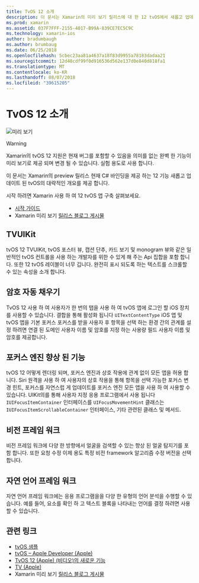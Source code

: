 ```yaml
---
title: TvOS 12 소개
description: 이 문서는 Xamarin의 미리 보기 릴리스에 대 한 12 tvOS에서 새롭고 업데이트 된 기능의 개요는 고급 C# 바인딩을 현재 제공을 제공 합니다.
ms.prod: xamarin
ms.assetid: 037F7FFF-2155-4017-B99A-839CE7EC5C9C
ms.technology: xamarin-ios
author: bradumbaugh
ms.author: brumbaug
ms.date: 06/25/2018
ms.openlocfilehash: 5cbec23aa81a4637a18f83d9955a78183dadaa21
ms.sourcegitcommit: 12d48cdf99f0d916536d562e137d0e840d818fa1
ms.translationtype: MT
ms.contentlocale: ko-KR
ms.lasthandoff: 08/07/2018
ms.locfileid: "39615205"
---
```

# <a name="introduction-to-tvos-12"></a>TvOS 12 소개

![미리 보기](~/media/shared/preview.png)

> [!WARNING]
> Xamarin의 tvOS 12 지원은 현재 버그를 포함할 수 있음을 의미를 없는 완벽 한 기능이 미리 보기로 제공 되며 변경 될 수 있습니다. 실험 용도로 사용 합니다.

이 문서는 Xamarin의 preview 릴리스 현재 C# 바인딩을 제공 하는 12 기능 새롭고 업데이트 된 tvOS의 대략적인 개요를 제공 합니다.

시작 하려면 Xamarin 사용 하 여 12 tvOS 앱 구축 살펴보세요.

- [시작 가이드](~/ios/platform/introduction-to-ios12/get-started.md)
- Xamarin 미리 보기 [릴리스 블로그 게시물](https://releases.xamarin.com/preview-release-xcode-10-beta-5/)

## <a name="tvuikit"></a>TVUIKit

tvOS 12 TVUIKit, tvOS 포스터 뷰, 캡션 단추, 카드 보기 및 monogram 뷰와 같은 일반적인 tvOS 컨트롤을 사용 하는 개발자를 위한 수 있게 해 주는 Api 집합을 포함 합니다. 또한 12 tvOS 레이블이 너무 깁니다. 완전히 표시 되도록 하는 텍스트를 스크롤할 수 있는 속성을 소개 합니다.

## <a name="password-autofill"></a>암호 자동 채우기

TvOS 12 사용 하 여 사용자가 한 번의 탭을 사용 하 여 tvOS 앱에 로그인 할 iOS 장치를 사용할 수 있습니다. 결합을 통해 활성화 됩니다 `UITextContentType` iOS 앱 및 tvOS 앱을 기본 포커스 포커스를 받을 사용자 후 항목을 선택 하는 환경 간의 관계를 설정 하려면 연결 된 도메인 사용자 이름 및 암호를 지정 하는 사용량 필드 사용자 이름 및 암호를 제공합니다.

## <a name="focus-engine-enhancements"></a>포커스 엔진 향상 된 기능

tvOS 12 어떻게 렌더링 되며, 포커스 엔진과 상호 작용에 관계 없이 모든 앱을 허용 합니다. Siri 원격을 사용 하 여 사용자의 상호 작용을 통해 항목을 선택 가능한 포커스 변경 힌트, 포커스를 자연스럽 게 업데이트를 포커스 엔진 모든 앱을 사용 하 여 사용할 수 있습니다. UIKit의를 통해 사용자 지정 응용 프로그램에서 사용 됩니다 `IUIFocusItemContainer` 인터페이스를 `UIFocusMovementHint` 클래스는 `IUIFocusItemScrollableContainer` 인터페이스, 기타 관련된 클래스 및 메서드.

## <a name="vision-framework"></a>비전 프레임 워크

비전 프레임 워크에 다양 한 방향에서 얼굴을 검색할 수 있는 향상 된 얼굴 탐지기를 포함 합니다. 또한 요청 수정 이제 용도 특정 비전 framework 알고리즘 수정 버전을 선택 합니다.

## <a name="natural-language-framework"></a>자연 언어 프레임 워크

자연 언어 프레임 워크에는 응용 프로그램을을 다양 한 유형의 언어 분석을 수행할 수 있습니다. 예를 들어, 요소를 확인 하 고 텍스트 블록을 나타내는 언어를 결정 하려면 사용할 수 있습니다.

## <a name="related-links"></a>관련 링크

- [tvOS 샘플](https://developer.xamarin.com/samples/tvos/all/)
- [tvOS – Apple Developer (Apple)](https://developer.apple.com/tvos/)
- [TvOS 12 (Apple) (비디오)의 새로운 기능](https://developer.apple.com/videos/play/wwdc2018/208/)
- [TV (Apple)](https://www.apple.com/tv/)
- Xamarin 미리 보기 [릴리스 블로그 게시물](https://releases.xamarin.com/preview-release-xcode-10-beta-5/)
